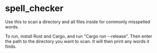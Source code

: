 # spell_checker
Use this to scan a directory and all files inside for commonly misspelled words.

To run, install Rust and Cargo, and run "Cargo run --release". Then enter the path to the directory you want to scan. It will then print any words it finds.
